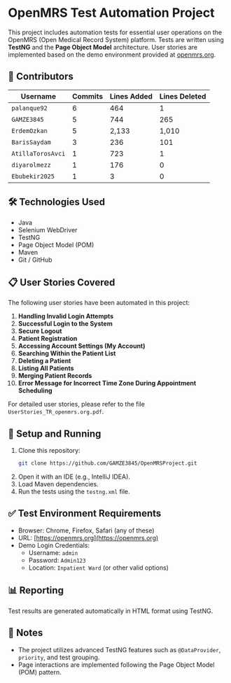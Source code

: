 
# OpenMRS Test Automation Project

This project includes automation tests for essential user operations on the OpenMRS (Open Medical Record System) platform. Tests are written using **TestNG** and the **Page Object Model** architecture. User stories are implemented based on the demo environment provided at [openmrs.org](https://openmrs.org).

## 👥 Contributors

| Username            | Commits       | Lines Added     | Lines Deleted   |
|---------------------|---------------|------------------|------------------|
| `palanque92`        | 6             | 464              | 1                |
| `GAMZE3845`         | 5             | 744              | 265              |
| `ErdemOzkan`        | 5             | 2,133            | 1,010            |
| `BarisSaydam`       | 3             | 236              | 101              |
| `AtillaTorosAvci`   | 1             | 723              | 1                |
| `diyarolmezz`       | 1             | 176              | 0                |
| `Ebubekir2025`      | 1             | 3                | 0                |

## 🛠 Technologies Used

- Java
- Selenium WebDriver
- TestNG
- Page Object Model (POM)
- Maven
- Git / GitHub

## 📋 User Stories Covered

The following user stories have been automated in this project:

1. **Handling Invalid Login Attempts**
2. **Successful Login to the System**
3. **Secure Logout**
4. **Patient Registration**
5. **Accessing Account Settings (My Account)**
6. **Searching Within the Patient List**
7. **Deleting a Patient**
8. **Listing All Patients**
9. **Merging Patient Records**
10. **Error Message for Incorrect Time Zone During Appointment Scheduling**

For detailed user stories, please refer to the file `UserStories_TR_openmrs.org.pdf`.

## 🚀 Setup and Running

1. Clone this repository:
   ```bash
   git clone https://github.com/GAMZE3845/OpenMRSProject.git
   ```
2. Open it with an IDE (e.g., IntelliJ IDEA).
3. Load Maven dependencies.
4. Run the tests using the `testng.xml` file.

## ✅ Test Environment Requirements

- Browser: Chrome, Firefox, Safari (any of these)
- URL: [https://openmrs.org](https://openmrs.org)
- Demo Login Credentials:
  - Username: `admin`
  - Password: `Admin123`
  - Location: `Inpatient Ward` (or other valid options)

## 📊 Reporting

Test results are generated automatically in HTML format using TestNG.

## 📌 Notes

- The project utilizes advanced TestNG features such as `@DataProvider`, `priority`, and test grouping.
- Page interactions are implemented following the Page Object Model (POM) pattern.
